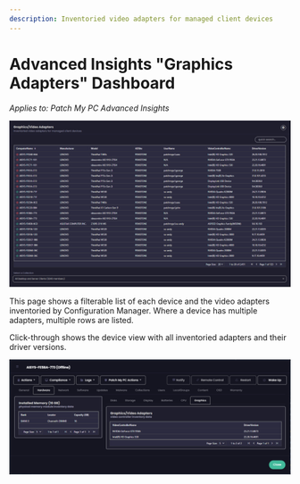 ```yaml
---
description: Inventoried video adapters for managed client devices
---
```


# Advanced Insights "Graphics Adapters" Dashboard

_Applies to: Patch My PC Advanced Insights_

![](/_images/image-(1536).png "Graphics/Video Adapters table")

This page shows a filterable list of each device and the video adapters inventoried by Configuration Manager. Where a device has multiple adapters, multiple rows are listed.&#x20;

Click-through shows the device view with all inventoried adapters and their driver versions.

![](/_images/image-(1537).png "Graphics adapters device view")